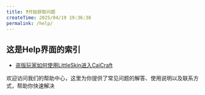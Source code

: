 ```yaml
---
title: ❓开始获取问题
createTime: 2025/04/19 19:36:38
permalink: /help/
---
```

## 这是Help界面的索引

- [盗版玩家如何使用LittleSkin进入CaiCraft](/help/littleskin.md)

欢迎访问我们的帮助中心，这里为你提供了常见问题的解答、使用说明以及联系方式，帮助你快速解决
